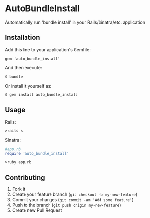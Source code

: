 # AutoBundleInstall

Automatically run 'bundle install' in your Rails/Sinatra/etc. application

## Installation

Add this line to your application's Gemfile:

    gem 'auto_bundle_install'

And then execute:

    $ bundle

Or install it yourself as:

    $ gem install auto_bundle_install

## Usage

Rails:

```>rails s```

Sinatra:

```ruby
#app.rb
require 'auto_bundle_install'
```

```>ruby app.rb```

## Contributing

1. Fork it
2. Create your feature branch (`git checkout -b my-new-feature`)
3. Commit your changes (`git commit -am 'Add some feature'`)
4. Push to the branch (`git push origin my-new-feature`)
5. Create new Pull Request
